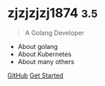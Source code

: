 <!-- _coverpage.md -->

[//]: # (![logo]&#40;_media/icon.svg&#41;)

# zjzjzjzj1874 <small>3.5</small>

> A Golang Developer

- About golang
- About Kubernetes
- About many others

[GitHub](https://github.com/zjzjzjzj1874)
[Get Started](README)